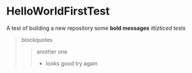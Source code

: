 # HelloWorldFirstTest
A test of building a new repository
some **bold messages**
*itlizticed tests*
> blockquotes
> > another one
> > - looks good
> > try again
